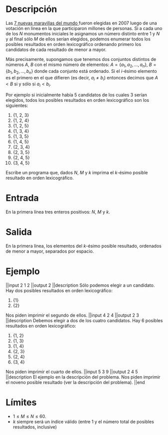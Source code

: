 # Descripción
Las <A href="https://en.wikipedia.org/wiki/New_7_Wonders_of_the_World">7 nuevas maravillas del mundo </A>fueron elegidas en 2007 luego de una votación en línea en la que participaron millones de personas. Si a cada uno de los $N$ monumentos iniciales le asignamos un número distinto entre 1 y $N$ y al final sólo $M$ de ellos serían elegidos, podemos enumerar todos los posibles resultados en orden lexicográfico ordenando primero los candidatos de cada resultado de menor a mayor. 

Más precisamente, supongamos que tenemos dos conjuntos distintos de números $A$, $B$ con el mismo número de elementos: $A=\lbrace a_1, a_2, …, a_n\rbrace$, $B=\lbrace b_1, b_2, …, b_n\rbrace$ donde cada conjunto está ordenado. Si el $i$-ésimo elemento es el primero en el que difieren (es decir, $a_i \neq b_i$) entonces decimos que $A \lt B$ si y sólo si $a_i \lt b_i$.

Por ejemplo si inicialmente había 5 candidatos de los cuales 3 serían elegidos, todos los posibles resultados en orden lexicográfico son los siguientes:

1. {1, 2, 3}
2. {1, 2, 4}
3. {1, 2, 5}
4. {1, 3, 4}
5. {1, 3, 5}
6. {1, 4, 5}
7. {2, 3, 4}
8. {2, 3, 5}
9. {2, 4, 5}
10. {3, 4, 5}

Escribe un programa que, dados $N$, $M$ y $k$ imprima el $k$-ésimo posible resultado en orden lexicográfico.

# Entrada
En la primera línea tres enteros positivos: $N$, $M$ y $k$.

# Salida
En la primera línea, los elementos del $k$-ésimo posible resultado, ordenados de menor a mayor, separados por espacio.

# Ejemplo

||input
2 1 2
||output
2
||description
Sólo podemos elegir a un candidato. Hay dos posibles resultados en orden lexicográfico: 

1. {1}
2. {2}

Nos piden imprimir el segundo de ellos.
||input
4 2 4
||output
2 3
||description
Debemos elegir a dos de los cuatro candidatos. Hay 6 posibles resultados en orden lexicográfico:

1. {1, 2}
2. {1, 3}
3. {1, 4}
4. {2, 3}
5. {2, 4}
6. {3, 4}

Nos piden imprimir el cuarto de ellos.
||input
5 3 9
||output
2 4 5
||description
El ejemplo en la descripción del problema. Nos piden imprimir el noveno posible resultado (ver la descripción del problema).
||end

# Límites
* $1 \leq M \leq N \leq 60$.
* $k$ siempre será un índice válido (entre 1 y el número total de posibles resultados, inclusive)



